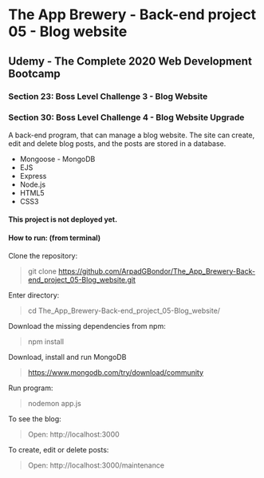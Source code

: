 # The App Brewery - Back-end project 05 - Blog website

## Udemy - The Complete 2020 Web Development Bootcamp

### Section 23: Boss Level Challenge 3 - Blog Website
### Section 30: Boss Level Challenge 4 - Blog Website Upgrade
A back-end program, that can manage a blog website. The site can create, edit and delete blog posts, and the posts are stored in a database.
 - Mongoose - MongoDB
 - EJS
 - Express
 - Node.js
 - HTML5
 - CSS3

#### This project is not deployed yet.

#### How to run: (from terminal)
 Clone the repository: 
 > git clone https://github.com/ArpadGBondor/The_App_Brewery-Back-end_project_05-Blog_website.git
 
 Enter directory:
 > cd The_App_Brewery-Back-end_project_05-Blog_website/
 
 Download the missing dependencies from npm: 
 > npm install
 
 Download, install and run MongoDB
 > https://www.mongodb.com/try/download/community
 
 Run program: 
 > nodemon app.js
 
 To see the blog:
 > Open: http://localhost:3000
 
 To create, edit or delete posts:
 > Open: http://localhost:3000/maintenance
